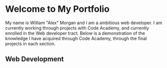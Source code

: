 # Welcome to My Portfolio

My name is William "Alex" Morgan and I am a ambitious web developer. I am currently working through projects with Code Academy, and currently enrolled in the Web developer tract. Below is a demonstration of the knowledge I have acquired through Code Academy, through the final projects in each section.

## Web Development

